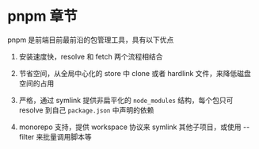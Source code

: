 # pnpm 章节

pnpm 是前端目前最前沿的包管理工具，具有以下优点

1. 安装速度快，resolve 和 fetch 两个流程相结合

2. 节省空间，从全局中心化的 store 中 clone 或者 hardlink 文件，来降低磁盘空间的占用

3. 严格，通过 symlink 提供非扁平化的 `node_modules` 结构，每个包只可 resolve 到自己 `package.json` 中声明的依赖

4. monorepo 支持，提供 workspace 协议来 symlink 其他子项目，或使用 --filter 来批量调用脚本等

